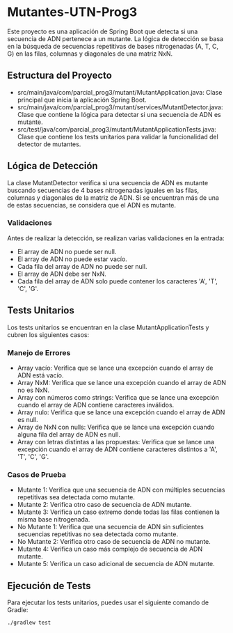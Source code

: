 # Mutantes-UTN-Prog3

Este proyecto es una aplicación de Spring Boot que detecta si una secuencia de ADN pertenece a un mutante. La lógica de detección se basa en la búsqueda de secuencias repetitivas de bases nitrogenadas (A, T, C, G) en las filas, columnas y diagonales de una matriz NxN.  

## Estructura del Proyecto

- src/main/java/com/parcial_prog3/mutant/MutantApplication.java: Clase principal que inicia la aplicación Spring Boot.
- src/main/java/com/parcial_prog3/mutant/services/MutantDetector.java: Clase que contiene la lógica para detectar si una secuencia de ADN es mutante.
- src/test/java/com/parcial_prog3/mutant/MutantApplicationTests.java: Clase que contiene los tests unitarios para validar la funcionalidad del detector de mutantes.

## Lógica de Detección

La clase MutantDetector verifica si una secuencia de ADN es mutante buscando secuencias de 4 bases nitrogenadas iguales en las filas, columnas y diagonales de la matriz de ADN. Si se encuentran más de una de estas secuencias, se considera que el ADN es mutante.  

### Validaciones

Antes de realizar la detección, se realizan varias validaciones en la entrada:  

- El array de ADN no puede ser null.
- El array de ADN no puede estar vacío.
- Cada fila del array de ADN no puede ser null.
- El array de ADN debe ser NxN.
- Cada fila del array de ADN solo puede contener los caracteres 'A', 'T', 'C', 'G'.

## Tests Unitarios

Los tests unitarios se encuentran en la clase MutantApplicationTests y cubren los siguientes casos:  

### Manejo de Errores

- Array vacío: Verifica que se lance una excepción cuando el array de ADN está vacío.
- Array NxM: Verifica que se lance una excepción cuando el array de ADN no es NxN.
- Array con números como strings: Verifica que se lance una excepción cuando el array de ADN contiene caracteres inválidos.
- Array nulo: Verifica que se lance una excepción cuando el array de ADN es null.
- Array de NxN con nulls: Verifica que se lance una excepción cuando alguna fila del array de ADN es null.
- Array con letras distintas a las propuestas: Verifica que se lance una excepción cuando el array de ADN contiene caracteres distintos a 'A', 'T', 'C', 'G'.

### Casos de Prueba

- Mutante 1: Verifica que una secuencia de ADN con múltiples secuencias repetitivas sea detectada como mutante.
- Mutante 2: Verifica otro caso de secuencia de ADN mutante.
- Mutante 3: Verifica un caso extremo donde todas las filas contienen la misma base nitrogenada.
- No Mutante 1: Verifica que una secuencia de ADN sin suficientes secuencias repetitivas no sea detectada como mutante.
- No Mutante 2: Verifica otro caso de secuencia de ADN no mutante.
- Mutante 4: Verifica un caso más complejo de secuencia de ADN mutante.
- Mutante 5: Verifica un caso adicional de secuencia de ADN mutante.

## Ejecución de Tests

Para ejecutar los tests unitarios, puedes usar el siguiente comando de Gradle: 

```bash
./gradlew test
```

